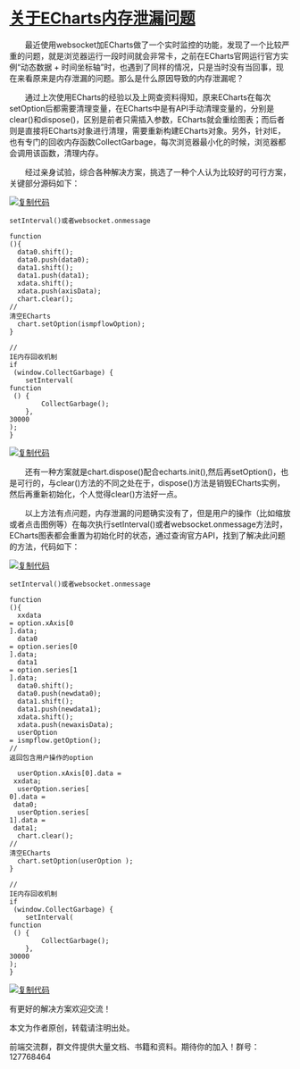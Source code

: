 # [关于ECharts内存泄漏问题](https://www.cnblogs.com/sysg/p/8608010.html)

　　最近使用websocket加ECharts做了一个实时监控的功能，发现了一个比较严重的问题，就是浏览器运行一段时间就会非常卡，之前在ECharts官网运行官方实例“动态数据 + 时间坐标轴”时，也遇到了同样的情况，只是当时没有当回事，现在来看原来是内存泄漏的问题。那么是什么原因导致的内存泄漏呢？

　　通过上次使用ECharts的经验以及上网查资料得知，原来ECharts在每次setOption后都需要清理变量，在ECharts中是有API手动清理变量的，分别是clear\(\)和dispose\(\)，区别是前者只需插入参数，ECharts就会重绘图表；而后者则是直接将ECharts对象进行清理，需要重新构建ECharts对象。另外，针对IE，也有专门的回收内存函数CollectGarbage，每次浏览器最小化的时候，浏览器都会调用该函数，清理内存。

　　经过亲身试验，综合各种解决方案，挑选了一种个人认为比较好的可行方案，关键部分源码如下：

[![](https://common.cnblogs.com/images/copycode.gif "复制代码")](javascript:void%280%29;)

```
setInterval()或者websocket.onmessage

function
(){
  data0.shift();
  data0.push(data0);
  data1.shift();
  data1.push(data1);
  xdata.shift();
  xdata.push(axisData);
  chart.clear();
//
清空ECharts
  chart.setOption(ismpflowOption);
}

//
IE内存回收机制
if
 (window.CollectGarbage) {  
    setInterval(
function
 () {  
        CollectGarbage();  
    }, 
30000
);  
} 
```

[![](https://common.cnblogs.com/images/copycode.gif "复制代码")](javascript:void%280%29;)

　　还有一种方案就是chart.dispose\(\)配合echarts.init\(\),然后再setOption\(\)，也是可行的，与clear\(\)方法的不同之处在于，dispose\(\)方法是销毁ECharts实例，然后再重新初始化，个人觉得clear\(\)方法好一点。

　　以上方法有点问题，内存泄漏的问题确实没有了，但是用户的操作（比如缩放或者点击图例等）在每次执行setInterval\(\)或者websocket.onmessage方法时，ECharts图表都会重置为初始化时的状态，通过查询官方API，找到了解决此问题的方法，代码如下：

[![](https://common.cnblogs.com/images/copycode.gif "复制代码")](javascript:void%280%29;)

```
setInterval()或者websocket.onmessage

function
(){
  xxdata 
= option.xAxis[0
].data;
  data0 
= option.series[0
].data;
  data1 
= option.series[1
].data;
  data0.shift();
  data0.push(newdata0);
  data1.shift();
  data1.push(newdata1);
  xdata.shift();
  xdata.push(newaxisData);
  userOption 
= ismpflow.getOption();
//
返回包含用户操作的option

  userOption.xAxis[0].data =
 xxdata;
  userOption.series[
0].data =
 data0;
  userOption.series[
1].data =
 data1;
  chart.clear();
//
清空ECharts
  chart.setOption(userOption );
}

//
IE内存回收机制
if
 (window.CollectGarbage) {  
    setInterval(
function
 () {  
        CollectGarbage();  
    }, 
30000
);  
} 
```

[![](https://common.cnblogs.com/images/copycode.gif "复制代码")](javascript:void%280%29;)

有更好的解决方案欢迎交流！

本文为作者原创，转载请注明出处。

前端交流群，群文件提供大量文档、书籍和资料。期待你的加入！群号：127768464

